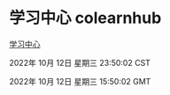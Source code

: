 # 学习中心 colearnhub
[学习中心](http://27.19.33.125:56308/colearnhub/)

2022年 10月 12日 星期三 23:50:02 CST

2022年 10月 12日 星期三 15:50:02 GMT
